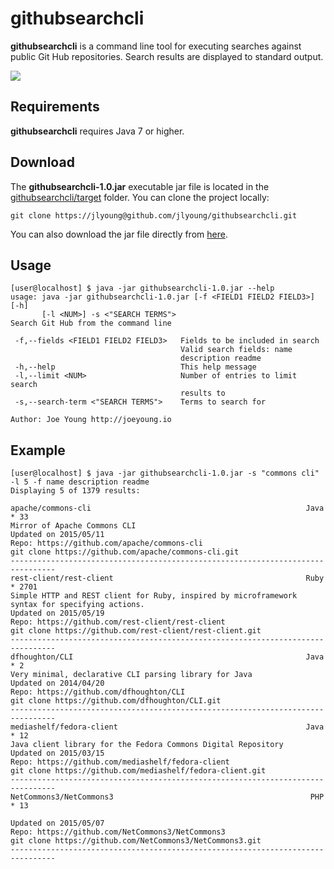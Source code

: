 # githubsearchcli
**githubsearchcli** is a command line tool for executing searches against public Git Hub repositories.
Search results are displayed to standard output.

![](http://joeyoung.io/content/images/2015/May/githubsearchcli.gif)

## Requirements
**githubsearchcli** requires Java 7 or higher.

## Download
The **githubsearchcli-1.0.jar** executable jar file is located in the [githubsearchcli/target](https://github.com/jlyoung/githubsearchcli/tree/master/target) folder.
You can clone the project locally:
```
git clone https://jlyoung@github.com/jlyoung/githubsearchcli.git
```
You can also download the jar file directly from [here](https://github.com/jlyoung/githubsearchcli/blob/master/target/githubsearchcli-1.0.jar?raw=true).

## Usage
```
[user@localhost] $ java -jar githubsearchcli-1.0.jar --help
usage: java -jar githubsearchcli-1.0.jar [-f <FIELD1 FIELD2 FIELD3>] [-h]
       [-l <NUM>] -s <"SEARCH TERMS">
Search Git Hub from the command line

 -f,--fields <FIELD1 FIELD2 FIELD3>   Fields to be included in search
                                      Valid search fields: name
                                      description readme
 -h,--help                            This help message
 -l,--limit <NUM>                     Number of entries to limit search
                                      results to
 -s,--search-term <"SEARCH TERMS">    Terms to search for

Author: Joe Young http://joeyoung.io
```

## Example
```
[user@localhost] $ java -jar githubsearchcli-1.0.jar -s "commons cli" -l 5 -f name description readme
Displaying 5 of 1379 results:

apache/commons-cli                                                Java * 33    
Mirror of Apache Commons CLI
Updated on 2015/05/11
Repo: https://github.com/apache/commons-cli
git clone https://github.com/apache/commons-cli.git
--------------------------------------------------------------------------------
rest-client/rest-client                                           Ruby * 2701  
Simple HTTP and REST client for Ruby, inspired by microframework syntax for specifying actions.
Updated on 2015/05/19
Repo: https://github.com/rest-client/rest-client
git clone https://github.com/rest-client/rest-client.git
--------------------------------------------------------------------------------
dfhoughton/CLI                                                    Java * 2     
Very minimal, declarative CLI parsing library for Java
Updated on 2014/04/20
Repo: https://github.com/dfhoughton/CLI
git clone https://github.com/dfhoughton/CLI.git
--------------------------------------------------------------------------------
mediashelf/fedora-client                                          Java * 12    
Java client library for the Fedora Commons Digital Repository
Updated on 2015/03/15
Repo: https://github.com/mediashelf/fedora-client
git clone https://github.com/mediashelf/fedora-client.git
--------------------------------------------------------------------------------
NetCommons3/NetCommons3                                            PHP * 13    

Updated on 2015/05/07
Repo: https://github.com/NetCommons3/NetCommons3
git clone https://github.com/NetCommons3/NetCommons3.git
--------------------------------------------------------------------------------
```
